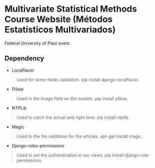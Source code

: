 # Multivariate Statistical Methods Course Website (Métodos Estatísticos Multivariados)

Federal University of Piauí event.

## Dependency

* Localflavor

> Used for some fields validation.
> pip install django-localflavor.

* Pillow

> Used in the image field on the models.
> pip install pillow.

* NTPLib

> Used to catch the actual and right time.
> pip install ntplib.

* Magic

> Used to the file validation for the articles.
> apt-get install magic.

* Django-roles-permissions

> Used to set the authentication in our views.
> pip install django-role-permissions.
